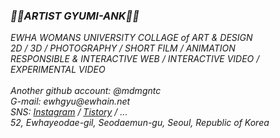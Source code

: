 <h3><i>&#127826;&#128151;ARTIST GYUMI-ANK&#127826;&#128151;</i></h3>
<i>
EWHA WOMANS UNIVERSITY COLLAGE of ART & DESIGN <br>
2D / 3D / PHOTOGRAPHY / SHORT FILM / ANIMATION <br>
RESPONSIBLE & INTERACTIVE WEB / INTERACTIVE VIDEO / EXPERIMENTAL VIDEO <br>
</i>
<br>
<i>
Another github account: @mdmgntc<br>
G-mail: ewhgyu@ewhain.net<br>
SNS: <a href = "https://www.instagram.com/mgntc_hue/">Instagram</a> / <a href = "https://3darvr.tistory.com/">Tistory</a> / ...<br>
52, Ewhayeodae-gil, Seodaemun-gu, Seoul, Republic of Korea<br>
</i>
